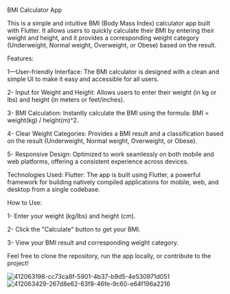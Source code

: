 BMI Calculator App

This is a simple and intuitive BMI (Body Mass Index) calculator app built with Flutter. It allows users to quickly calculate their BMI by entering their weight and height, and it provides a corresponding weight category (Underweight, Normal weight, Overweight, or Obese) based on the result.

Features:

1—User-friendly Interface: The BMI calculator is designed with a clean and simple UI to make it easy and accessible for all users.

2- Input for Weight and Height: Allows users to enter their weight (in kg or lbs) and height (in meters or feet/inches).

3- BMI Calculation: Instantly calculate the BMI using the formula: BMI = weight(kg) / height(m)^2.

4- Clear Weight Categories: Provides a BMI result and a classification based on the result (Underweight, Normal weight, Overweight, or Obese).

5- Responsive Design: Optimized to work seamlessly on both mobile and web platforms, offering a consistent experience across devices.

Technologies Used:
Flutter: The app is built using Flutter, a powerful framework for building natively compiled applications for mobile, web, and desktop from a single codebase.

How to Use:

1- Enter your weight (kg/lbs) and height (cm).

2- Click the "Calculate" button to get your BMI.

3- View your BMI result and corresponding weight category.

Feel free to clone the repository, run the app locally, or contribute to the project!

![412063198-cc73ca8f-5901-4b37-b9d5-4e530971d051](https://github.com/user-attachments/assets/019fa6b4-f94e-417d-b9a1-c916c914f98d)
![412063429-267d8e62-63f8-46fe-9c60-e64f196a2216](https://github.com/user-attachments/assets/a04eca58-6298-403b-8183-6fcc6a71add6)
